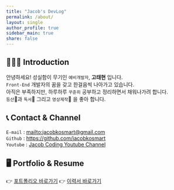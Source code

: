 ```yaml
---
title: "Jacob's DevLog"
permalink: /about/
layout: single
author_profile: true
sidebar_main: true
share: false
---
```


## 💁🏻‍♂ Introduction

안녕하세요! 성실함이 무기인 `예비개발자`, **고태현** 입니다.  
`Front-End` 개발자의 꿈을 갖고 한걸음씩 나아가고 있습니다.  
아직은 부족하지만, 하루하루 `꾸준히` 공부하고 정리하면서 채워나가려 합니다.  
`등산`🥾과 `독서`📕 그리고 `영상제작`🎥 을 좋아 합니다.

## 📞 Contact & Channel

`E-mail` : <mailto:jacobkosmart@gmail.com>  
`Github` : <https://github.com/jacobkosmart>  
`Youtube` : [Jacob Coding Youtube Channel](https://www.youtube.com/channel/UCXXutxMvNx4EKXB-uQnm2oQ)

## 🖥 Portfolio & Resume

👉 [포트폴리오 바로가기](https://jacobko.info/)
👉 [이력서 바로가기](https://jacobko.notion.site/Jacob-Taehyun-Ko-f375245e8e264a30bc366ede47814809)

